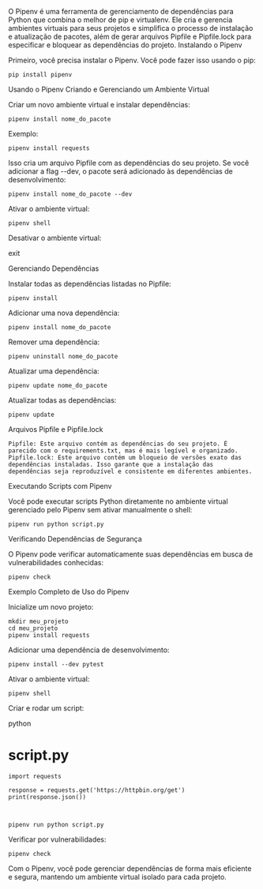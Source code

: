 O Pipenv é uma ferramenta de gerenciamento de dependências para Python que combina o melhor de pip e virtualenv. Ele cria e gerencia ambientes virtuais para seus projetos e simplifica o processo de instalação e atualização de pacotes, além de gerar arquivos Pipfile e Pipfile.lock para especificar e bloquear as dependências do projeto.
Instalando o Pipenv

Primeiro, você precisa instalar o Pipenv. Você pode fazer isso usando o pip:



    pip install pipenv

Usando o Pipenv
Criando e Gerenciando um Ambiente Virtual

Criar um novo ambiente virtual e instalar dependências:



    pipenv install nome_do_pacote

Exemplo:



    pipenv install requests

Isso cria um arquivo Pipfile com as dependências do seu projeto. Se você adicionar a flag --dev, o pacote será adicionado às dependências de desenvolvimento:



    pipenv install nome_do_pacote --dev

Ativar o ambiente virtual:



    pipenv shell

Desativar o ambiente virtual:



exit

Gerenciando Dependências

Instalar todas as dependências listadas no Pipfile:



    pipenv install

Adicionar uma nova dependência:



    pipenv install nome_do_pacote

Remover uma dependência:



    pipenv uninstall nome_do_pacote

Atualizar uma dependência:



    pipenv update nome_do_pacote

Atualizar todas as dependências:



    pipenv update

Arquivos Pipfile e Pipfile.lock

    Pipfile: Este arquivo contém as dependências do seu projeto. É parecido com o requirements.txt, mas é mais legível e organizado.
    Pipfile.lock: Este arquivo contém um bloqueio de versões exato das dependências instaladas. Isso garante que a instalação das dependências seja reproduzível e consistente em diferentes ambientes.

Executando Scripts com Pipenv

Você pode executar scripts Python diretamente no ambiente virtual gerenciado pelo Pipenv sem ativar manualmente o shell:



    pipenv run python script.py

Verificando Dependências de Segurança

O Pipenv pode verificar automaticamente suas dependências em busca de vulnerabilidades conhecidas:



    pipenv check

Exemplo Completo de Uso do Pipenv

Inicialize um novo projeto:



    mkdir meu_projeto
    cd meu_projeto
    pipenv install requests

Adicionar uma dependência de desenvolvimento:



    pipenv install --dev pytest

Ativar o ambiente virtual:



    pipenv shell

Criar e rodar um script:

python

# script.py
    import requests

    response = requests.get('https://httpbin.org/get')
    print(response.json())



    pipenv run python script.py

Verificar por vulnerabilidades:



    pipenv check

Com o Pipenv, você pode gerenciar dependências de forma mais eficiente e segura, mantendo um ambiente virtual isolado para cada projeto.
